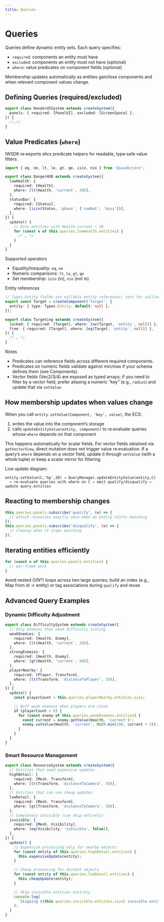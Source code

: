 ```yaml
---
title: Queries
---
```


# Queries

Queries define dynamic entity sets. Each query specifies:

- `required`: components an entity must have
- `excluded`: components an entity must not have (optional)
- `where`: value predicates on component fields (optional)

Membership updates automatically as entities gain/lose components and when relevant component values change.

## Defining Queries (required/excluded)

```ts
export class RenderUISystem extends createSystem({
  panels: { required: [PanelUI], excluded: [ScreenSpace] },
}) {
  /*…*/
}
```

## Value Predicates (`where`)

IWSDK re‑exports elics predicate helpers for readable, type‑safe value filters:

```ts
import { eq, ne, lt, le, gt, ge, isin, nin } from '@iwsdk/core';

export class DangerHUD extends createSystem({
  lowHealth: {
    required: [Health],
    where: [lt(Health, 'current', 30)],
  },
  statusBar: {
    required: [Status],
    where: [isin(Status, 'phase', ['combat', 'boss'])],
  },
}) {
  update() {
    // Only entities with Health.current < 30
    for (const e of this.queries.lowHealth.entities) {
      /* … */
    }
  }
}
```

Supported operators

- Equality/inequality: `eq`, `ne`
- Numeric comparisons: `lt`, `le`, `gt`, `ge`
- Set membership: `isin` (in), `nin` (not in)

Entity references

```ts
// Types.Entity fields are nullable entity references; test for null/non-null
export const Target = createComponent('Target', {
  entity: { type: Types.Entity, default: null },
});

export class Targeting extends createSystem({
  locked: { required: [Target], where: [ne(Target, 'entity', null)] },
  free: { required: [Target], where: [eq(Target, 'entity', null)] },
}) {
  /* … */
}
```

Notes

- Predicates can reference fields across different required components.
- Predicates on numeric fields validate against min/max if your schema defines them (see Components).
- Vector fields (Vec2/3/4) are exposed as typed arrays; if you need to filter by a vector field, prefer aliasing a numeric “key” (e.g., `radius`) and update that via `setValue`.

## How membership updates when values change

When you call `entity.setValue(Component, 'key', value)`, the ECS:

1. writes the value into the component’s storage
2. calls `updateEntityValue(entity, component)` to re‑evaluate queries whose `where` depends on that component

This happens automatically for scalar fields. For vector fields obtained via `getVectorView`, direct mutation does not trigger value re‑evaluation. If a query’s `where` depends on a vector field, update it through `setValue` (with a whole tuple) or keep a scalar mirror for filtering.

Live update diagram:

```text
entity.setValue(C,'hp',20) → QueryManager.updateEntityValue(entity,C)
  → re-evaluate queries with where on C → emit qualify/disqualify → update query.entities
```

## Reacting to membership changes

```ts
this.queries.panels.subscribe('qualify', (e) => {
  // attach resources exactly once when an entity starts matching
});
this.queries.panels.subscribe('disqualify', (e) => {
  // cleanup when it stops matching
});
```

## Iterating entities efficiently

```ts
for (const e of this.queries.panels.entities) {
  // per-frame work
}
```

Avoid nested O(N²) loops across two large queries; build an index (e.g., Map from id → entity) or tag associations during `qualify` and reuse.

## Advanced Query Examples

### Dynamic Difficulty Adjustment

```ts
export class DifficultySystem extends createSystem({
  // Only enemies that need difficulty scaling
  weakEnemies: {
    required: [Health, Enemy],
    where: [lt(Health, 'current', 20)],
  },
  strongEnemies: {
    required: [Health, Enemy],
    where: [gt(Health, 'current', 80)],
  },
  playerNearby: {
    required: [Player, Transform],
    where: [lt(Transform, 'distanceToPlayer', 10)],
  },
}) {
  update() {
    const playerCount = this.queries.playerNearby.entities.size;

    // Buff weak enemies when players are close
    if (playerCount > 0) {
      for (const enemy of this.queries.weakEnemies.entities) {
        const current = enemy.getValue(Health, 'current')!;
        enemy.setValue(Health, 'current', Math.min(100, current + 5));
      }
    }
  }
}
```

### Smart Resource Management

```ts
export class ResourceSystem extends createSystem({
  // Entities that need expensive updates
  highDetail: {
    required: [Mesh, Transform],
    where: [lt(Transform, 'distanceToCamera', 50)],
  },
  // Entities that can use cheap updates
  lowDetail: {
    required: [Mesh, Transform],
    where: [gt(Transform, 'distanceToCamera', 50)],
  },
  // Completely invisible (can skip entirely)
  invisible: {
    required: [Mesh, Visibility],
    where: [eq(Visibility, 'isVisible', false)],
  },
}) {
  update() {
    // Expensive processing only for nearby objects
    for (const entity of this.queries.highDetail.entities) {
      this.expensiveUpdate(entity);
    }

    // Cheap processing for distant objects
    for (const entity of this.queries.lowDetail.entities) {
      this.cheapUpdate(entity);
    }

    // Skip invisible entities entirely
    console.log(
      `Skipping ${this.queries.invisible.entities.size} invisible entities`,
    );
  }
}
```
